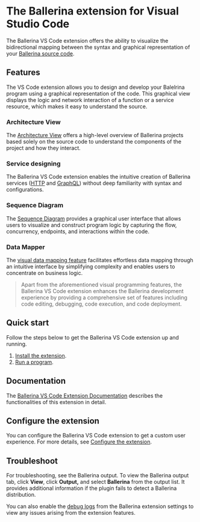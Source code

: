 # The Ballerina extension for Visual Studio Code

The Ballerina VS Code extension offers the ability to visualize the bidirectional mapping between the syntax and graphical representation of your [Ballerina source code](https://ballerina.io/). 

## Features

The VS Code extension allows you to design and develop your Balelrina program using a graphical representation of the code. This graphical view displays the logic and network interaction of a function or a service resource, which makes it easy to understand the source. 

### Architecture View

The [Architecture View](https://wso2.com/ballerina/vscode/docs/visual-programming/architecture-view/architecture-diagram/) offers a high-level overview of Ballerina projects based solely on the source code to understand the components of the project and how they interact. 

### Service designing

The Ballerina VS Code extension enables the intuitive creation of Ballerina services ([HTTP](https://wso2.com/ballerina/vscode/docs/visual-programming/http-api-designer/) and [GraphQL](https://wso2.com/ballerina/vscode/docs/visual-programming/graphql-designer/)) without deep familiarity with syntax and configurations.

### Sequence Diagram

The [Sequence Diagram](https://wso2.com/ballerina/vscode/docs/visual-programming/sequence-diagram-view/) provides a graphical user interface that allows users to visualize and construct program logic by capturing the flow, concurrency, endpoints, and interactions within the code.

### Data Mapper

The [visual data mapping feature](https://wso2.com/ballerina/vscode/docs/visual-programming/data-mapper/) facilitates effortless data mapping through an intuitive interface by simplifying complexity and enables users to concentrate on business logic.

> Apart from the aforementioned visual programming features, the Ballerina VS Code extension enhances the Ballerina development experience by providing a comprehensive set of features including code editing, debugging, code execution, and code deployment.

## Quick start

Follow the steps below to get the Ballerina VS Code extension up and running.

1. [Install the extension](https://wso2.com/ballerina/vscode/docs/get-started/install-the-extension/).
2. [Run a program](https://wso2.com/ballerina/vscode/docs/get-started/run-a-program/).

## Documentation

The [Ballerina VS Code Extension Documentation](https://wso2.com/ballerina/vscode/docs/) describes the functionalities of this extension in detail.

## Configure the extension

You can configure the Ballerina VS Code extension to get a custom user experience. For more details, see [Configure the extension](https://wso2.com/ballerina/vscode/docs/configure-the-extension/).

## Troubleshoot

For troubleshooting, see the Ballerina output. To view the Ballerina output tab, click **View**, click **Output,** and select **Ballerina** from the output list. It provides additional information if the plugin fails to detect a Ballerina distribution.  

You can also enable the [debug logs](https://wso2.com/ballerina/vscode/docs/configure-the-extension/#advanced-configurations) from the Ballerina extension settings to view any issues arising from the extension features.
